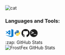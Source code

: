 <img align="center" alt="cat" width="26px" src="https://media.tenor.com/images/d12294532cec0d5eb342bd5f57c525bd/tenor.gif" />


### Languages and Tools:

<img align="left" alt="Visual Studio Code" width="26px" src="https://raw.githubusercontent.com/github/explore/80688e429a7d4ef2fca1e82350fe8e3517d3494d/topics/visual-studio-code/visual-studio-code.png" />
<img align="left" alt="Python" width="26px" src="https://raw.githubusercontent.com/github/explore/80688e429a7d4ef2fca1e82350fe8e3517d3494d/topics/python/python.png" />
<img align="left" alt="GitHub" width="26px" src="https://raw.githubusercontent.com/github/explore/78df643247d429f6cc873026c0622819ad797942/topics/github/github.png" />
<img align="left" alt="Terminal" width="26px" src="https://raw.githubusercontent.com/github/explore/80688e429a7d4ef2fca1e82350fe8e3517d3494d/topics/terminal/terminal.png" />

<br />
<br />
  <summary>:zap: GitHub Stats</summary>

  <img align="left" alt="FrostFex GitHub Stats" src="https://github-readme-stats.codestackr.vercel.app/api?username=FrostFex&show_icons=true&hide_border=true" />
